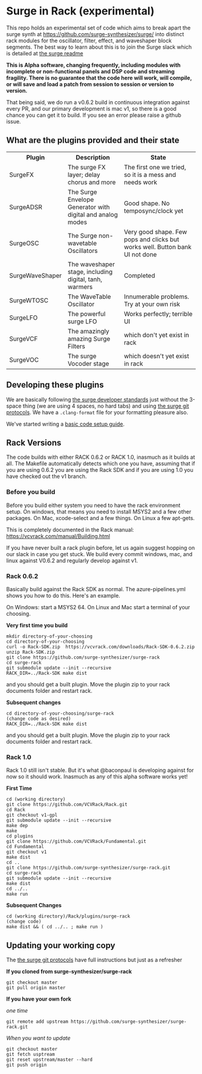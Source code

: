 # Surge in Rack (experimental)

This repo holds an experimental set of code which aims to break apart the surge synth at
https://github.com/surge-synthesizer/surge/ into distinct rack modules for the oscillator,
filter, effect, and waveshaper block segments. The best way to learn about this is to join
the Surge slack which is detailed at [the surge readme](https://github.com/surge-synthesizer/surge/blob/master/README.md)

**This is Alpha software, changing frequently, including modules with incomplete or non-functional
panels and DSP code and streaming fragility. There is no guarantee that the code here will work, 
will compile, or will save and load a patch from session to session or version to version.**

That being said, we do run a v0.6.2 build in continuous integration against every PR, and our primary development
is mac v1, so there is a good chance you can get it to build. If you see an error please raise a github issue.

## What are the plugins provided and their state

<table>
<tr><th>Plugin</th><th>Description</th><th>State</th></tr>
<tr><td>SurgeFX</td><td>The surge FX layer; delay chorus and more</td><td>The first one we tried, so it is a mess and needs work</td></tr>
<tr><td>SurgeADSR</td><td>The Surge Envelope Generator with digital and analog modes</td><td>Good shape. No temposync/clock yet</td></tr>
<tr><td>SurgeOSC</td><td>The Surge non-wavetable Oscillators</td><td>Very good shape. Few pops and clicks but works well. Button bank UI not done</td></tr>
<tr><td>SurgeWaveShaper</td><td>The waveshaper stage, including digital, tanh, warmers</td><td>Completed</td></tr>
<tr><td>SurgeWTOSC</td><td>The WaveTable Oscillator</td><td>Innumerable problems. Try at your own risk</td></tr>
<tr><td>SurgeLFO</td><td>The powerful surge LFO</td><td>Works perfectly; terrible UI</td></tr>
<tr><td>SurgeVCF</td><td>The amazingly amazing Surge Filters</td><td>which don't yet exist in rack</td></tr>
<tr><td>SurgeVOC</td><td>The surge Vocoder stage</td><td>which doesn't yet exist in rack</td></tr>
</table>

## Developing these plugins

We are basically following [the surge developer standards](https://github.com/surge-synthesizer/surge/blob/master/doc/Developer%20Guide.md) 
just without the 3-space thing (we are using 4 spaces, no hard tabs) and using
[the surge git protocols](https://github.com/surge-synthesizer/surge/blob/master/doc/git-howto.md). We have a `.clang-format` file for 
your formatting pleasure also.

We've started writing a [basic code setup guide](docs/arch.md).

## Rack Versions

The code builds with either RACK 0.6.2 or RACK 1.0, inasmuch as it builds at all. The Makefile
automatically detects which one you have, assuming that if you are using 0.6.2 you are using the
Rack SDK and if you are using 1.0 you have checked out the v1 branch.

### Before you build

Before you build either system you need to have the rack environment setup. 
On windows, that means you need
to install MSYS2 and a few other packages. On Mac, xcode-select and a few things.
On Linux a few apt-gets.

This is completely documented in the Rack manual:
https://vcvrack.com/manual/Building.html

If you have never built a rack plugin before, let us again suggest hopping on our slack in case you 
get stuck. We build every commit windows, mac, and linux against V0.6.2 and regularly develop against v1.

### Rack 0.6.2

Basically build against the Rack SDK as normal. The azure-pipelines.yml shows you how to do this. 
Here's an example.

On Windows: start a MSYS2 64. On Linux and Mac start a terminal of your choosing.

**Very first time you build**

```
mkdir directory-of-your-choosing
cd directory-of-your-choosing
curl -o Rack-SDK.zip  https://vcvrack.com/downloads/Rack-SDK-0.6.2.zip
unzip Rack-SDK.zip
git clone https://github.com/surge-synthesizer/surge-rack
cd surge-rack
git submodule update --init --recursive
RACK_DIR=../Rack-SDK make dist
```

and you should get a built plugin. Move the plugin zip to your rack documents folder and restart rack.

**Subsequent changes**

```
cd directory-of-your-choosing/surge-rack
(change code as desired)
RACK_DIR=../Rack-SDK make dist
```

and you should get a built plugin. Move the plugin zip to your rack documents folder and restart rack.

### Rack 1.0

Rack 1.0 still isn't stable. But it's what @baconpaul is developing against for now so it should work.
Inasmuch as any of this alpha software works yet!

**First Time**

```
cd (working directory)
git clone https://github.com/VCVRack/Rack.git
cd Rack
git checkout v1-gpl
git submodule update --init --recursive
make dep
make
cd plugins
git clone https://github.com/VCVRack/Fundamental.git
cd Fundamental
git checkout v1
make dist
cd ..
git clone https://github.com/surge-synthesizer/surge-rack.git 
cd surge-rack
git submodule update --init --recursive
make dist
cd ../..
make run
```

**Subsequent Changes**

```
cd (working directory)/Rack/plugins/surge-rack
(change code)
make dist && ( cd ../.. ; make run )
```

## Updating your working copy

The [the surge git protocols](https://github.com/surge-synthesizer/surge/blob/master/doc/git-howto.md) have full instructions
but just as a refresher 

**If you cloned from surge-synthesizer/surge-rack**

```
git checkout master
git pull origin master
```

**If you have your own fork**

*one time*

```
git remote add upstream https://github.com/surge-synthesizer/surge-rack.git
```

*When you want to update*

```
git checkout master
git fetch usptream
git reset upstream/master --hard
git push origin
```
